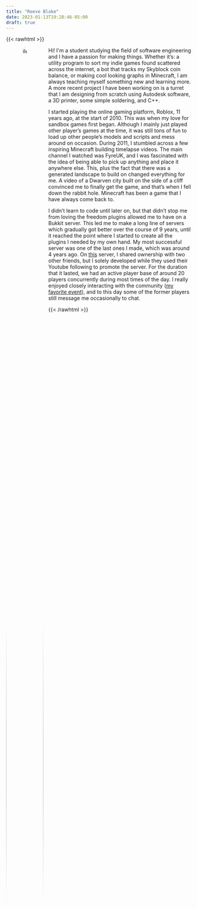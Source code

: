 ```yaml
---
title: "Reeve Blake"
date: 2023-01-13T19:28:46-05:00
draft: true
---
```


{{< rawhtml >}}
<style>
.profilePhoto {
    float: left;
    max-width: 20%;
    max-height: 20%;
    margin-right: 1em;
}
.profilePhoto img {
    width: 100%;
    height: 100%;
    border-radius: 50%;
}
</style>
<div class="profilePhoto">
    <img alt="profile photo" src="/images/pfp.jpg">
</div>
<p>
    Hi! I'm a student studying the field of software engineering
and I have a passion for making things. Whether it’s: a
utility program to sort my indie games found scattered
across the internet, a bot that tracks my Skyblock coin
balance, or making cool looking graphs in Minecraft, I am
always teaching myself something new and learning more. A
more recent project I have been working on is a turret that
I am designing from scratch using Autodesk software, a 3D
printer, some simple soldering, and C++.
</p>
<p>
    I started playing the online gaming platform, Roblox, 11
years ago, at the start of 2010. This was when my love for
sandbox games first began. Although I mainly just played
other player’s games at the time, it was still tons of fun
to load up other people’s models and scripts and mess around
on occasion. During 2011, I stumbled across a few inspiring
Minecraft building timelapse videos. The main channel I
watched was FyreUK, and I was fascinated with the idea of
being able to pick up anything and place it anywhere else.
This, plus the fact that there was a generated landscape to
build on changed everything for me. A video of a Dwarven
city built on the side of a cliff convinced me to finally
get the game, and that’s when I fell down the rabbit hole.
Minecraft has been a game that I have always come back to.
</p>
<p>
    I didn’t learn to code until later on, but that didn’t stop
me from loving the freedom plugins allowed me to have on a
Bukkit server. This led me to make a long line of servers
which gradually got better over the course of 9 years, until
it reached the point where I started to create all the
plugins I needed by my own hand. My most successful server
was one of the last ones I made, which was around 4 years
ago. On
<a href="https://www.youtube.com/watch?v=8CVdCgireY4">this</a>
server, I shared ownership with two other friends, but I
solely developed while they used their Youtube following to
promote the server. For the duration that it lasted, we had
an active player base of around 20 players concurrently
during most times of the day. I really enjoyed closely
interacting with the community (<a href="https://www.youtube.com/watch?v=SYGJIKZB4ic">my favorite event</a>), and to this day some of the former players still message
me occasionally to chat.
</p>
{{< /rawhtml >}}